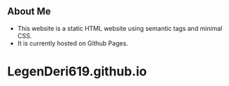 ## About Me 

* This website is a static HTML website using semantic tags and minimal CSS. 
* It is currently hosted on Github Pages.
# LegenDeri619.github.io
